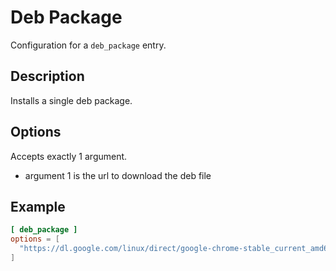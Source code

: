 # Deb Package

Configuration for a `deb_package` entry.

## Description

Installs a single deb package.

## Options

Accepts exactly 1 argument.

- argument 1 is the url to download the deb file

## Example

```toml
[ deb_package ]
options = [
  "https://dl.google.com/linux/direct/google-chrome-stable_current_amd64.deb"
]
```
